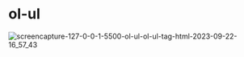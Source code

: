 # ol-ul
![screencapture-127-0-0-1-5500-ol-ul-ol-ul-tag-html-2023-09-22-16_57_43](https://github.com/savan-patel-33/ol-ul/assets/144118183/1db3081c-fc4e-48ac-adbc-457966cbe2e9)
